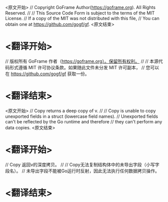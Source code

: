 
<原文开始>
// Copyright GoFrame Author(https://goframe.org). All Rights Reserved.
//
// This Source Code Form is subject to the terms of the MIT License.
// If a copy of the MIT was not distributed with this file,
// You can obtain one at https://github.com/gogf/gf.
<原文结束>

# <翻译开始>
// 版权所有 GoFrame 作者（https://goframe.org）。保留所有权利。
//
// 本源代码形式遵循 MIT 许可协议条款。如果随此文件未分发 MIT 许可副本，
// 您可以在 https://github.com/gogf/gf 获取一份。
# <翻译结束>


<原文开始>
// Copy returns a deep copy of v.
//
// Copy is unable to copy unexported fields in a struct (lowercase field names).
// Unexported fields can't be reflected by the Go runtime and therefore
// they can't perform any data copies.
<原文结束>

# <翻译开始>
// Copy 返回v的深度拷贝。
//
// Copy无法复制结构体中的未导出字段（小写字段名）。
// 未导出字段不能被Go运行时反射，因此无法执行任何数据拷贝操作。
# <翻译结束>

